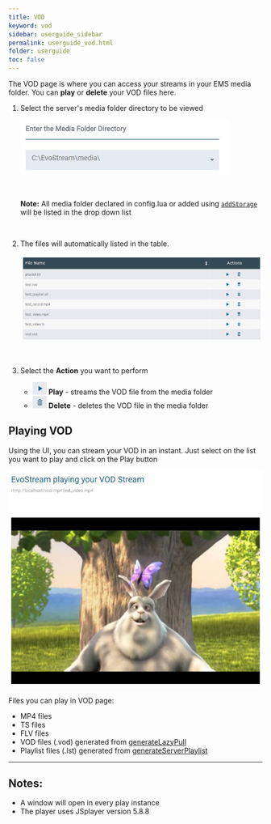 ```yaml
---
title: VOD
keyword: vod
sidebar: userguide_sidebar
permalink: userguide_vod.html
folder: userguide
toc: false
---
```


The VOD page is where you can access your streams in your EMS media folder. You can **play** or **delete** your VOD files here.



1. Select the server's media folder directory to be viewed

   ![](images/userguide/VOD_dir.JPG)

   ​

   **Note:** All media folder declared in config.lua or added using [`addStorage`](api_addStorage.html) will be listed in the drop down list

   ​

2. The files will automatically listed in the table.

   ![](images/userguide/VOD_load.JPG)

   ​

3. Select the **Action** you want to perform

   - ![](images/userguide/VOD_play.JPG)   **Play** - streams the VOD file from the media folder
   - ![](images/userguide/VOD_delete.JPG)   **Delete** - deletes the VOD file in the media folder





## Playing VOD

Using the UI, you can stream your VOD in an instant. Just select on the list you want to play and click on the Play button

![](images/userguide/vod_playvod.JPG)

Files you can play in VOD page:

- MP4 files
- TS files
- FLV files
- VOD files (.vod) generated from [generateLazyPull](api_generateLazyPullFile.html)
- Playlist files (.lst) generated from [generateServerPlaylist](api_generateServerPlaylist.html)

------

## Notes:

- A window will open in every play instance
- The player uses JSplayer version 5.8.8